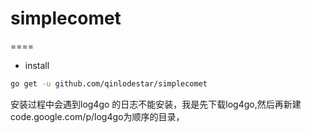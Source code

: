 # simplecomet
====
* install 
```sh
go get -u github.com/qinlodestar/simplecomet
```
安装过程中会遇到log4go 的日志不能安装，我是先下载log4go,然后再新建 code.google.com/p/log4go为顺序的目录，
